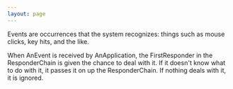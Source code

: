 ```yaml
---
layout: page
---
```




Events are occurrences that the system recognizes: things such as mouse clicks, key hits, and the like.

When AnEvent is received by AnApplication, the FirstResponder in the ResponderChain is given the chance to deal with it. If it doesn't know what to do with it, it passes it on up the ResponderChain. If nothing deals with it, it is ignored.
